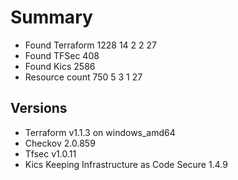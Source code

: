 # Summary

- Found Terraform 1228 14 2 2 27
- Found TFSec 408
- Found Kics 2586
- Resource count 750 5 3 1 27

## Versions

- Terraform v1.1.3 on windows_amd64
- Checkov 2.0.859
- Tfsec v1.0.11
- Kics Keeping Infrastructure as Code Secure 1.4.9
